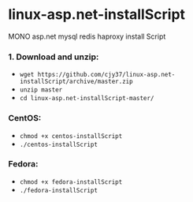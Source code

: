 linux-asp.net-installScript
===========================

MONO asp.net mysql redis haproxy install Script

### 1. Download and unzip:
* `wget https://github.com/cjy37/linux-asp.net-installScript/archive/master.zip`
* `unzip master`
* `cd linux-asp.net-installScript-master/`

### CentOS: 
* `chmod +x centos-installScript`
* `./centos-installScript`

### Fedora: 
* `chmod +x fedora-installScript`
* `./fedora-installScript`
